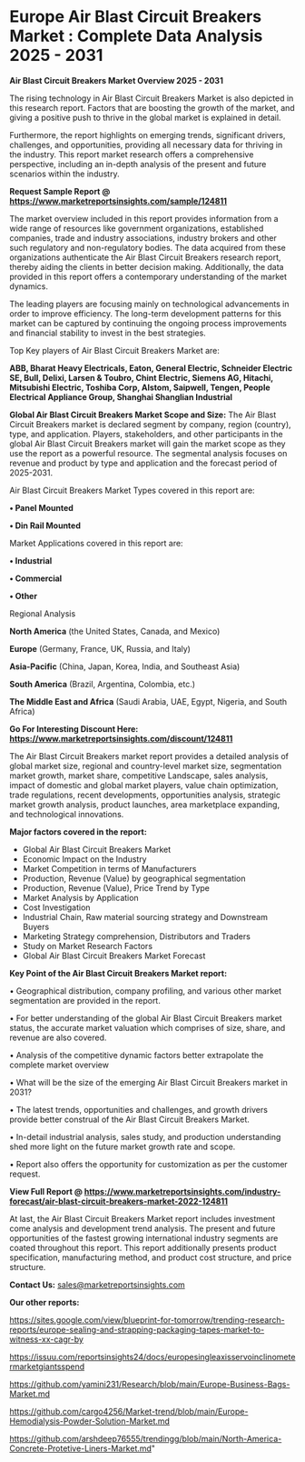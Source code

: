 # Europe Air Blast Circuit Breakers Market : Complete Data Analysis 2025 - 2031

<Strong> Air Blast Circuit Breakers Market Overview 2025 - 2031</strong>

The rising technology in Air Blast Circuit Breakers Market is also depicted in this research report. Factors that are boosting the growth of the market, and giving a positive push to thrive in the global market is explained in detail.

Furthermore, the report highlights on emerging trends, significant drivers, challenges, and opportunities, providing all necessary data for thriving in the industry. This report market research offers a comprehensive perspective, including an in-depth analysis of the present and future scenarios within the industry.

<strong>Request Sample Report @ <a href=https://www.marketreportsinsights.com/sample/124811>https://www.marketreportsinsights.com/sample/124811</a></strong>

The market overview included in this report provides information from a wide range of resources like government organizations, established companies, trade and industry associations, industry brokers and other such regulatory and non-regulatory bodies. The data acquired from these organizations authenticate the Air Blast Circuit Breakers research report, thereby aiding the clients in better decision making. Additionally, the data provided in this report offers a contemporary understanding of the market dynamics.

The leading players are focusing mainly on technological advancements in order to improve efficiency. The long-term development patterns for this market can be captured by continuing the ongoing process improvements and financial stability to invest in the best strategies.

Top Key players of Air Blast Circuit Breakers Market are:

<strong>ABB, Bharat Heavy Electricals, Eaton, General Electric, Schneider Electric SE, Bull, Delixi, Larsen & Toubro, Chint Electric, Siemens AG, Hitachi, Mitsubishi Electric, Toshiba Corp, Alstom, Saipwell, Tengen, People Electrical Appliance Group, Shanghai Shanglian Industrial</strong>

<strong><b>Global Air Blast Circuit Breakers Market Scope and Size:</b></strong>
The Air Blast Circuit Breakers market is declared segment by company, region (country), type, and application. Players, stakeholders, and other participants in the global Air Blast Circuit Breakers market will gain the market scope as they use the report as a powerful resource. The segmental analysis focuses on revenue and product by type and application and the forecast period of 2025-2031.

Air Blast Circuit Breakers Market Types covered in this report are:

<strong>• Panel Mounted

• Din Rail Mounted</strong>

Market Applications covered in this report are:

<strong>• Industrial

• Commercial

• Other</strong> 

Regional Analysis

<strong>North America</strong> (the United States, Canada, and Mexico)

<strong>Europe</strong> (Germany, France, UK, Russia, and Italy)

<strong>Asia-Pacific</strong> (China, Japan, Korea, India, and Southeast Asia)

<strong>South America</strong> (Brazil, Argentina, Colombia, etc.)

<strong>The Middle East and Africa</strong> (Saudi Arabia, UAE, Egypt, Nigeria, and South Africa)

<strong>Go For Interesting Discount Here: <a href=https://www.marketreportsinsights.com/discount/124811>https://www.marketreportsinsights.com/discount/124811</a></strong>

The Air Blast Circuit Breakers market report provides a detailed analysis of global market size, regional and country-level market size, segmentation market growth, market share, competitive Landscape, sales analysis, impact of domestic and global market players, value chain optimization, trade regulations, recent developments, opportunities analysis, strategic market growth analysis, product launches, area marketplace expanding, and technological innovations.

<strong><b>Major factors covered in the report:</b></strong>
<ul>
  <li>Global Air Blast Circuit Breakers Market </li>
  <li>Economic Impact on the Industry</li>
  <li>Market Competition in terms of Manufacturers</li>
  <li>Production, Revenue (Value) by geographical segmentation</li>
  <li>Production, Revenue (Value), Price Trend by Type</li>
  <li>Market Analysis by Application</li>
  <li>Cost Investigation</li>
  <li>Industrial Chain, Raw material sourcing strategy and Downstream Buyers</li>
  <li>Marketing Strategy comprehension, Distributors and Traders</li>
  <li>Study on Market Research Factors</li>
  <li>Global Air Blast Circuit Breakers Market Forecast</li>
</ul>

<strong><b>Key Point of the Air Blast Circuit Breakers Market report:</b></strong>

• Geographical distribution, company profiling, and various other market segmentation are provided in the report.

• For better understanding of the global Air Blast Circuit Breakers market status, the accurate market valuation which comprises of size, share, and revenue are also covered.

• Analysis of the competitive dynamic factors better extrapolate the complete market overview

• What will be the size of the emerging Air Blast Circuit Breakers market in 2031?

• The latest trends, opportunities and challenges, and growth drivers provide better construal of the Air Blast Circuit Breakers Market.

• In-detail industrial analysis, sales study, and production understanding shed more light on the future market growth rate and scope.

• Report also offers the opportunity for customization as per the customer request.

<strong><b>View Full Report @ <a href=https://www.marketreportsinsights.com/industry-forecast/air-blast-circuit-breakers-market-2022-124811>https://www.marketreportsinsights.com/industry-forecast/air-blast-circuit-breakers-market-2022-124811</a></b></strong>


At last, the Air Blast Circuit Breakers Market report includes investment come analysis and development trend analysis. The present and future opportunities of the fastest growing international industry segments are coated throughout this report. This report additionally presents product specification, manufacturing method, and product cost structure, and price structure.

<strong>Contact Us:</strong>
sales@marketreportsinsights.com

<strong>Our other reports:</strong>

<a href=https://sites.google.com/view/blueprint-for-tomorrow/trending-research-reports/europe-sealing-and-strapping-packaging-tapes-market-to-witness-xx-cagr-by>https://sites.google.com/view/blueprint-for-tomorrow/trending-research-reports/europe-sealing-and-strapping-packaging-tapes-market-to-witness-xx-cagr-by</a>

<a href=https://issuu.com/reportsinsights24/docs/europesingleaxisservoinclinometermarketgiantsspend>https://issuu.com/reportsinsights24/docs/europesingleaxisservoinclinometermarketgiantsspend</a>

<a href=https://github.com/yamini231/Research/blob/main/Europe-Business-Bags-Market.md>https://github.com/yamini231/Research/blob/main/Europe-Business-Bags-Market.md</a>

<a href=https://github.com/cargo4256/Market-trend/blob/main/Europe-Hemodialysis-Powder-Solution-Market.md>https://github.com/cargo4256/Market-trend/blob/main/Europe-Hemodialysis-Powder-Solution-Market.md</a>

<a href=https://github.com/arshdeep76555/trendingg/blob/main/North-America-Concrete-Protetive-Liners-Market.md>https://github.com/arshdeep76555/trendingg/blob/main/North-America-Concrete-Protetive-Liners-Market.md</a>"

